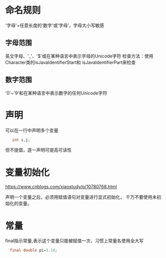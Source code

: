 
# 命名规则
  '字母'+任意长度的'数字'或‘字母’，字母大小写敏感
  ## 字母范围
  英文字母、'_'、'$'或在某种语言中表示字母的Unicode字符
  检查方法：使用Character类的isJavaIdentifierStart和 isJavaldentifierPart来检查
  
  ## 数字范围
  '0'~'9'和在某种语言中表示数字的任何Unicode字符

# 声明
 可以在一行中声明多个变量
 ```java
    int i,j;  
 ```
但不提倡，逐一声明可提高可读性

# 变量初始化
 https://www.cnblogs.com/xiaostudy/p/10780768.html

 声明一个变量之后，必须用赋值语句对变量进行显式初始化， 千万不要使用未初始化的变量。


# 常量
  
  final指示常量,表示这个变量只能被赋值一次，习惯上常量名使用全大写
  ```java
    final double pi=3.14;
  ```

